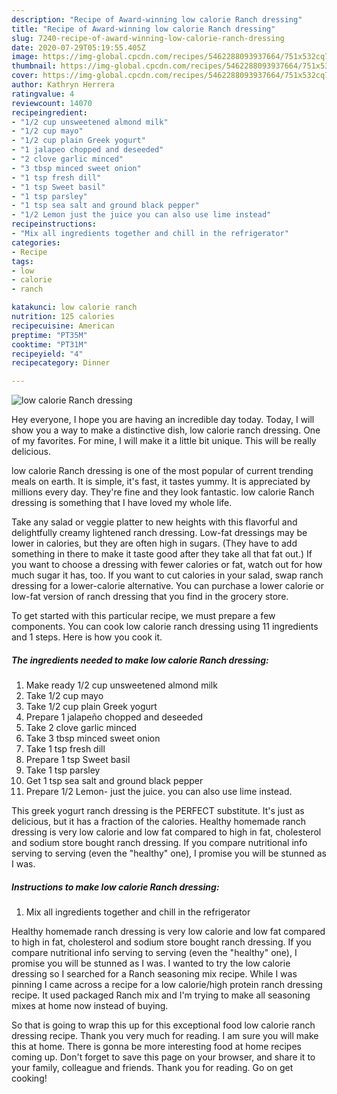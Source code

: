 ```yaml
---
description: "Recipe of Award-winning low calorie Ranch dressing"
title: "Recipe of Award-winning low calorie Ranch dressing"
slug: 7240-recipe-of-award-winning-low-calorie-ranch-dressing
date: 2020-07-29T05:19:55.405Z
image: https://img-global.cpcdn.com/recipes/5462288093937664/751x532cq70/low-calorie-ranch-dressing-recipe-main-photo.jpg
thumbnail: https://img-global.cpcdn.com/recipes/5462288093937664/751x532cq70/low-calorie-ranch-dressing-recipe-main-photo.jpg
cover: https://img-global.cpcdn.com/recipes/5462288093937664/751x532cq70/low-calorie-ranch-dressing-recipe-main-photo.jpg
author: Kathryn Herrera
ratingvalue: 4
reviewcount: 14070
recipeingredient:
- "1/2 cup unsweetened almond milk"
- "1/2 cup mayo"
- "1/2 cup plain Greek yogurt"
- "1 jalapeo chopped and deseeded"
- "2 clove garlic minced"
- "3 tbsp minced sweet onion"
- "1 tsp fresh dill"
- "1 tsp Sweet basil"
- "1 tsp parsley"
- "1 tsp sea salt and ground black pepper"
- "1/2 Lemon just the juice you can also use lime instead"
recipeinstructions:
- "Mix all ingredients together and chill in the refrigerator"
categories:
- Recipe
tags:
- low
- calorie
- ranch

katakunci: low calorie ranch 
nutrition: 125 calories
recipecuisine: American
preptime: "PT35M"
cooktime: "PT31M"
recipeyield: "4"
recipecategory: Dinner

---
```



![low calorie Ranch dressing](https://img-global.cpcdn.com/recipes/5462288093937664/751x532cq70/low-calorie-ranch-dressing-recipe-main-photo.jpg)

Hey everyone, I hope you are having an incredible day today. Today, I will show you a way to make a distinctive dish, low calorie ranch dressing. One of my favorites. For mine, I will make it a little bit unique. This will be really delicious.

low calorie Ranch dressing is one of the most popular of current trending meals on earth. It is simple, it's fast, it tastes yummy. It is appreciated by millions every day. They're fine and they look fantastic. low calorie Ranch dressing is something that I have loved my whole life.

Take any salad or veggie platter to new heights with this flavorful and delightfully creamy lightened ranch dressing. Low-fat dressings may be lower in calories, but they are often high in sugars. (They have to add something in there to make it taste good after they take all that fat out.) If you want to choose a dressing with fewer calories or fat, watch out for how much sugar it has, too. If you want to cut calories in your salad, swap ranch dressing for a lower-calorie alternative. You can purchase a lower calorie or low-fat version of ranch dressing that you find in the grocery store.


To get started with this particular recipe, we must prepare a few components. You can cook low calorie ranch dressing using 11 ingredients and 1 steps. Here is how you cook it.

<!--inarticleads1-->

##### The ingredients needed to make low calorie Ranch dressing:

1. Make ready 1/2 cup unsweetened almond milk
1. Take 1/2 cup mayo
1. Take 1/2 cup plain Greek yogurt
1. Prepare 1 jalapeño chopped and deseeded
1. Take 2 clove garlic minced
1. Take 3 tbsp minced sweet onion
1. Take 1 tsp fresh dill
1. Prepare 1 tsp Sweet basil
1. Take 1 tsp parsley
1. Get 1 tsp sea salt and ground black pepper
1. Prepare 1/2 Lemon- just the juice. you can also use lime instead.


This greek yogurt ranch dressing is the PERFECT substitute. It&#39;s just as delicious, but it has a fraction of the calories. Healthy homemade ranch dressing is very low calorie and low fat compared to high in fat, cholesterol and sodium store bought ranch dressing. If you compare nutritional info serving to serving (even the &#34;healthy&#34; one), I promise you will be stunned as I was. 

<!--inarticleads2-->

##### Instructions to make low calorie Ranch dressing:

1. Mix all ingredients together and chill in the refrigerator


Healthy homemade ranch dressing is very low calorie and low fat compared to high in fat, cholesterol and sodium store bought ranch dressing. If you compare nutritional info serving to serving (even the &#34;healthy&#34; one), I promise you will be stunned as I was. I wanted to try the low calorie dressing so I searched for a Ranch seasoning mix recipe. While I was pinning I came across a recipe for a low calorie/high protein ranch dressing recipe. It used packaged Ranch mix and I&#39;m trying to make all seasoning mixes at home now instead of buying. 

So that is going to wrap this up for this exceptional food low calorie ranch dressing recipe. Thank you very much for reading. I am sure you will make this at home. There is gonna be more interesting food at home recipes coming up. Don't forget to save this page on your browser, and share it to your family, colleague and friends. Thank you for reading. Go on get cooking!
